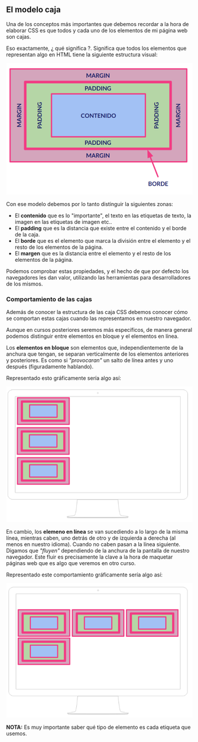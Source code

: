 ## El modelo caja

Una de los conceptos más importantes que debemos recordar a la hora de elaborar CSS es que todos y cada uno de los elementos de mi página web son cajas.

Eso exactamente, ¿ qué significa ?. Significa que todos los elementos que representan algo en HTML tiene la siguiente estructura visual:

![Modelo de Caja en CSS](./img/box.png)

Con ese modelo debemos por lo tanto distinguir la siguientes zonas:

- El **contenido** que es lo "importante", el texto en las etiquetas de texto, la imagen en las etiquetas de imagen etc..
- El **padding** que es la distancia que existe entre el contenido y el borde de la caja.
- El **borde** que es el elemento que marca la división entre el elemento y el resto de los elementos de la página.
- El **margen** que es la distancia entre el elemento y el resto de los elementos de la página.

Podemos comprobar estas propiedades, y el hecho de que por defecto los navegadores les dan valor, utilizando las herramientas para desarrolladores de los mismos.

### Comportamiento de las cajas

Además de conocer la estructura de las caja CSS debemos conocer cómo se comportan estas cajas cuando las representamos en nuestro navegador.

Aunque en cursos posteriores seremos más específicos, de manera general podemos distinguir entre elementos en bloque y el elementos en línea.

Los **elementos en bloque** son elementos que, independientemente de la anchura que tengan, se separan verticalmente de los elementos anteriores y posteriores. Es como si _"provocaran"_ un salto de línea antes y uno después (figuradamente hablando).

Representado esto gráficamente sería algo así:

![Elementos en bloque](./img/bloque.png)

En cambio, los **elemeno en línea** se van sucediendo a lo largo de la misma línea, mientras caben, uno detrás de otro y de izquierda a derecha (al menos en nuestro idioma). Cuando no caben pasan a la línea siguiente. Digamos que _"fluyen"_ dependiendo de la anchura de la pantalla de nuestro navegador. Este fluir es precisamente la clave a la hora de maquetar páginas web que es algo que veremos en otro curso.

Representado este comportamiento gráficamente sería algo así:

![Elementos en linea](./img/linea.png)

**NOTA:** Es muy importante saber qué tipo de elemento es cada etiqueta que usemos.
